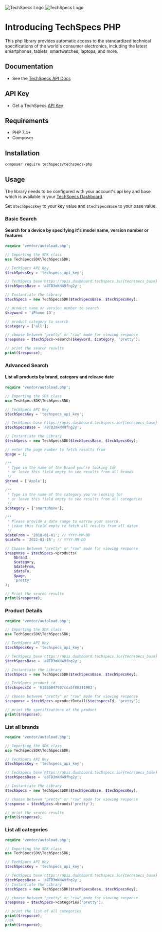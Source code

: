 ![TechSpecs Logo](https://i.imgur.com/JwSpZO8.jpg)
![TechSpecs Logo](https://i.imgur.com/JZ3GqAU.jpg)

# Introducing TechSpecs PHP

This php library provides automatic access to the standardized technical specifications of the world's consumer electronics, including the latest smartphones, tablets, smartwatches, laptops, and more. 


## Documentation

-   See the [TechSpecs API Docs](https://techspecs.readme.io)

## API Key

-   Get a TechSpecs [API Key](https://developer.dashboard.techspecs.io/)


## Requirements

-   PHP 7.4+
-   Composer


## Installation

```sh
composer require techspecs/techspecs-php
```

## Usage

The library needs to be configured with your account's api key and base which is
available in your [TechSpecs Dashboard](https://developer.dashboard.techspecs.io/). 

Set `$techSpecsKey` to your key value and `$techSpecsBase` to your base value.

### Basic Search
#### Search for a device by specifying it's model name, version number or features 

```php
require 'vendor/autoload.php';

// Importing the SDK class
use TechSpecsSDK\TechSpecsSDK;

// TechSpecs API Key
$techSpecsKey = 'techspecs_api_key';

// TechSpecs base https://apis.dashboard.techspecs.io/{techspecs_base}
$techSpecsBase = 'a8TD3mkN49fhg2y';

// Instantiate the Library
$techSpecs = new TechSpecsSDK($techSpecsBase, $techSpecsKey);

// product name or version number to search
$keyword = 'iPhone 13';

// product category to search
$category = ['all'];

// choose between "pretty" or "raw" mode for viewing response
$response = $techSpecs->search($keyword, $category, 'pretty');

// print the search results
print($response);

```

### Advanced Search
#### List all products by brand, category and release date
```php
require 'vendor/autoload.php';

// Importing the SDK class
use TechSpecsSDK\TechSpecsSDK;

// TechSpecs API Key
$techSpecsKey = 'techspecs_api_key';

// TechSpecs base https://apis.dashboard.techspecs.io/{techspecs_base}
$techSpecsBase = 'a8TD3mkN49fhg2y';

// Instantiate the Library
$techSpecs = new TechSpecsSDK($techSpecsBase, $techSpecsKey);

// enter the page number to fetch results from
$page = 1;

/**
 * Type in the name of the brand you're looking for
 * or leave this field empty to see results from all brands
 */
$brand = ['Apple'];

/**
 * Type in the name of the category you're looking for
 * or leave this field empty to see results from all categories
 */
$category = ['smartphone'];

/**
 * Please provide a date range to narrow your search.
 * Leave this field empty to fetch all results from all dates
 */
$dateFrom = '2010-01-01'; // YYYY-MM-DD
$dateTo = '2022-03-15'; // YYYY-MM-DD

// Choose between "pretty" or "raw" mode for viewing response
$response = $techSpecs->products(
    $brand,
    $category,
    $dateFrom,
    $dateTo,
    $page,
    'pretty'
);

// Print the search results
print($response);

```

### Product Details

```php
require 'vendor/autoload.php';

// Importing the SDK class
use TechSpecsSDK\TechSpecsSDK;

// TechSpecs API Key
$techSpecsKey = 'techspecs_api_key';

// TechSpecs base https://apis.dashboard.techspecs.io/{techspecs_base}
$techSpecsBase = 'a8TD3mkN49fhg2y';

// Instantiate the Library
$techSpecs = new TechSpecsSDK($techSpecsBase, $techSpecsKey);

// TechSpecs product id
$techspecsId = '6186b047987cda5f88311983';

// choose between "pretty" or "raw" mode for viewing response
$response = $techSpecs->productDetail($techspecsId, 'pretty');

// print the specifications of the product
print($response);

```

### List all brands
```php
require 'vendor/autoload.php';

// Importing the SDK class
use TechSpecsSDK\TechSpecsSDK;

// TechSpecs API Key
$techSpecsKey = 'techspecs_api_key';

// TechSpecs base https://apis.dashboard.techspecs.io/{techspecs_base}
$techSpecsBase = 'a8TD3mkN49fhg2y';

// Instantiate the Library
$techSpecs = new TechSpecsSDK($techSpecsBase, $techSpecsKey);

// choose between "pretty" or "raw" mode for viewing response
$response = $techSpecs->brands('pretty');

// print the search results
print($response);

```
### List all categories    
```php
require 'vendor/autoload.php';

// Importing the SDK class
use TechSpecsSDK\TechSpecsSDK;

// TechSpecs API Key
$techSpecsKey = 'techspecs_api_key';

// TechSpecs base https://apis.dashboard.techspecs.io/{techspecs_base}
$techSpecsBase = 'a8TD3mkN49fhg2y';
// Instantiate the Library
$techSpecs = new TechSpecsSDK($techSpecsBase, $techSpecsKey);

// choose between "pretty" or "raw" mode for viewing response
$response = $techSpecs->categories('pretty');

// print the list of all categories
print($response);
//ok
print($response);
```


